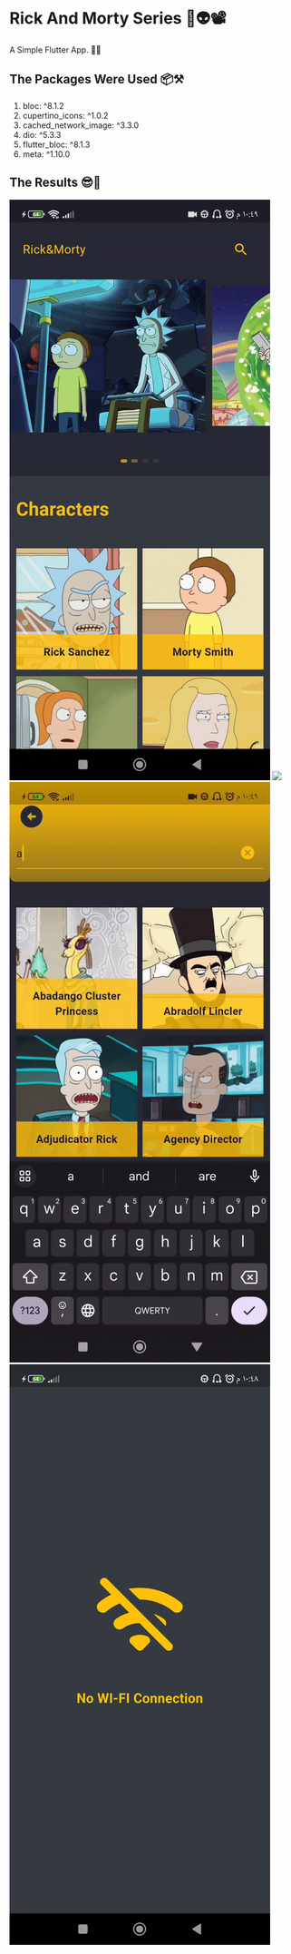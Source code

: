 # Rick And Morty Series 🧠👽📽️

A Simple Flutter App. 📱🧰

## The Packages Were Used 📦⚒️   
1) bloc: ^8.1.2  
2) cupertino_icons: ^1.0.2  
3) cached_network_image: ^3.3.0  
4) dio: ^5.3.3
5) flutter_bloc: ^8.1.3
6) meta: ^1.10.0  

## The Results 😎🌆  
<img src="assets/mobile/header.gif">  

<img src="assets/mobile/body.gif">  

<img src="assets/mobile/search.gif">  

<img src="assets/mobile/connectionerror (1).jpg">  
